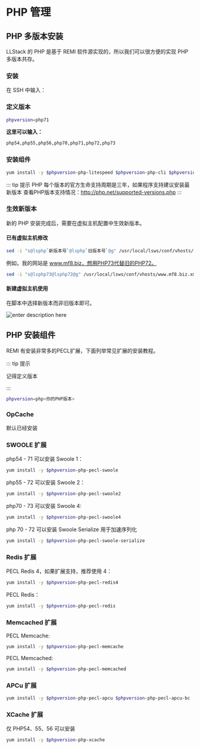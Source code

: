 # PHP 管理

## PHP 多版本安装

LLStack 的 PHP 是基于 REMI 软件源实现的，所以我们可以很方便的实现 PHP 多版本共存。

### 安装

在 SSH 中输入：

### 定义版本

```bash
phpversion=php71
```

**这里可以输入：**

```bash
php54,php55,php56,php70,php71,php72,php73
```

### 安装组件

```bash
yum install -y $phpversion-php-litespeed $phpversion-php-cli $phpversion-php-bcmath $phpversion-php-gd $phpversion-php-json $phpversion-php-mbstring $phpversion-php-mcrypt $phpversion-php-mysqlnd $phpversion-php-opcache $phpversion-php-pdo $phpversion-php-pecl-crypto $phpversion-php-pecl-mcrypt $phpversion-php-pecl-geoip $phpversion-php-pecl-zip $phpversion-php-recode $phpversion-php-snmp $phpversion-php-soap $phpversion-php-xml
```

::: tip 提示
PHP 每个版本的官方生命支持周期是三年，如果程序支持建议安装最新版本
查看PHP版本支持情况：http://php.net/supported-versions.php
:::

### 生效新版本

新的 PHP 安装完成后，需要在虚拟主机配置中生效新版本。

#### 已有虚拟主机修改

```bash
sed -i "s@lsphp`新版本号`@lsphp`旧版本号`@g" /usr/local/lsws/conf/vhosts/<网站域名>.xml
```

例如，我的网站是 www.mf8.biz，想用PHP73代替旧的PHP72。

```bash
sed -i "s@lsphp73@lsphp72@g" /usr/local/lsws/conf/vhosts/www.mf8.biz.xml
```

#### 新建虚拟主机使用

在脚本中选择新版本而非旧版本即可。

![enter description here](https://pics.mf8.biz/xsj/2019/2/1549435917532.png)

## PHP 安装组件

REMI 有安装非常多的PECL扩展，下面列举常见扩展的安装教程。

::: tip 提示

记得定义版本

:::

```bash
phpversion=php<你的PHP版本>
```

### OpCache

默认已经安装

### SWOOLE 扩展

php54 - 71 可以安装 Swoole 1：

```bash
yum install -y $phpversion-php-pecl-swoole
```

php55 - 72 可以安装 Swoole 2：

```bash
yum install -y $phpversion-php-pecl-swoole2
```

php70 - 73 可以安装 Swoole 4:

```bash
yum install -y $phpversion-php-pecl-swoole4
```

php 70 - 72 可以安装 Swoole Serialize 用于加速序列化

```bash
yum install -y $phpversion-php-pecl-swoole-serialize
```

### Redis 扩展

PECL Redis 4，如果扩展支持，推荐使用 4：

```bash
yum install -y $phpversion-php-pecl-redis4
```

PECL Redis：

```bash
yum install -y $phpversion-php-pecl-redis
```

### Memcached 扩展

PECL Memcache:

```bash
yum install -y $phpversion-php-pecl-memcache
```

PECL Memcached:

```bash
yum install -y $phpversion-php-pecl-memcached
```

### APCu 扩展

```bash
yum install -y $phpversion-php-pecl-apcu $phpversion-php-pecl-apcu-bc
```

### XCache 扩展

仅 PHP54、55、56 可以安装

```bash
yum install -y $phpversion-php-xcache
```